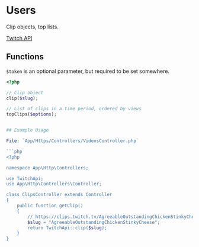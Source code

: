 # Users

Clip objects, top lists.

[Twitch API](https://github.com/justintv/Twitch-API/blob/master/clips.md)

## Functions

`$token` is an optional parameter, but required to be set somewhere.

```php
<?php

// Clip object
clip($slug);

// List of clips in a time period, ordered by views
topClips($options);


## Example Usage

File: `App/Https/Controllers/VideosController.php`

```php
<?php

namespace App\Http\Controllers;

use TwitchApi;
use App\Http\Controllers\Controller;

class ClipsController extends Controller
{
    public function getClip()
    {
		// https://clips.twitch.tv/AgreeableOutstandingChickenStinkyCheese
		$slug = "AgreeableOutstandingChickenStinkyCheese";
		return TwitchApi::clip($slug);
    }
}
```